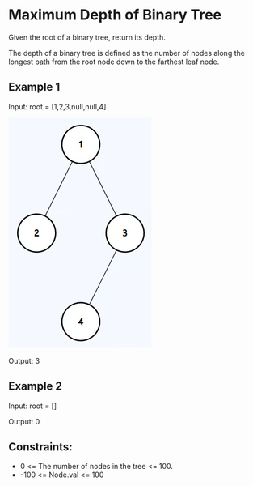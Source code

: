 # Maximum Depth of Binary Tree

Given the root of a binary tree, return its depth.

The depth of a binary tree is defined as the number of nodes along the longest path from the root node down to the farthest leaf node.

## Example 1

Input: root = [1,2,3,null,null,4]

![img.png](img.png)

Output: 3

## Example 2

Input: root = []

Output: 0

## Constraints:

- 0 <= The number of nodes in the tree <= 100.
- -100 <= Node.val <= 100
